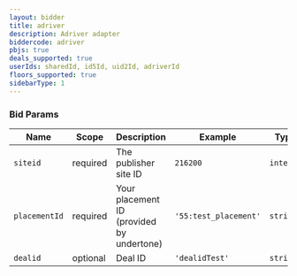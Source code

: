 ```yaml
---
layout: bidder
title: adriver
description: Adriver adapter
biddercode: adriver
pbjs: true
deals_supported: true
userIds: sharedId, id5Id, uid2Id, adriverId
floors_supported: true
sidebarType: 1
---
```



### Bid Params


| Name          | Scope    | Description                                | Example               | Type      |
|---------------|----------|--------------------------------------------|-----------------------|-----------|
| `siteid`      | required | The publisher site ID                      | `216200`              | `integer` |
| `placementId` | required | Your placement ID (provided by undertone)  | `'55:test_placement'` | `string`  |
| `dealid`      | optional | Deal ID                                    | `'dealidTest'`        | `string`  |
